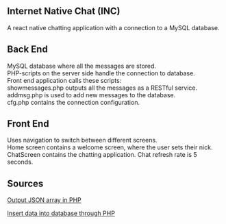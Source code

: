 
## Internet Native Chat (INC)

A react native chatting application with a connection to a MySQL database.

## Back End

MySQL database where all the messages are stored.    
PHP-scripts on the server side handle the connection to database.    
Front end application calls these scripts:    
showmessages.php outputs all the messages as a RESTful service.    
addmsg.php is used to add new messages to the database.    
cfg.php contains the connection configuration.



## Front End

Uses navigation to switch between different screens.    
Home screen contains a welcome screen, where the user sets their nick.    
ChatScreen contains the chatting application. Chat refresh rate is 5 seconds.


## Sources
[Output JSON array in PHP](https://stackoverflow.com/questions/8706008/output-json-array-in-php)

[Insert data into database through PHP](https://tutorialscapital.com/insert-data-into-database-through-php-mysql-react-native-android-ios-tutorial/)
